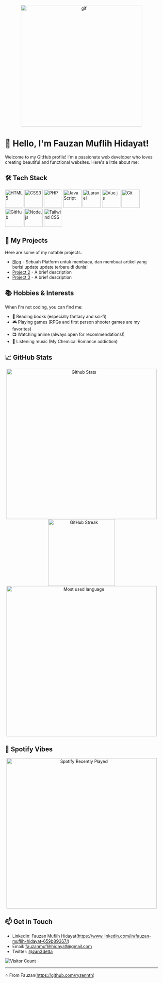 
<div align="center">
  <img src="https://media1.tenor.com/m/7t8_9Ct8pWkAAAAd/neon-genesis-evangelion-shinji-ikari.gif" alt="gif" width="400"/>
</div>

# 👋 Hello, I'm Fauzan Muflih Hidayat!
Welcome to my GitHub profile! I'm a passionate web developer who loves creating beautiful and functional websites. Here's a little about me:

## 🛠️ Tech Stack
<div align="left">
  <img src="https://cdn.jsdelivr.net/gh/devicons/devicon/icons/html5/html5-original.svg" height="60" alt="HTML5" />
  <img src="https://cdn.jsdelivr.net/gh/devicons/devicon/icons/css3/css3-original.svg" height="60" alt="CSS3" />
  <img src="https://cdn.jsdelivr.net/gh/devicons/devicon/icons/php/php-original.svg" height="60" alt="PHP" />
  <img src="https://cdn.jsdelivr.net/gh/devicons/devicon/icons/javascript/javascript-original.svg" height="60" alt="JavaScript" />
  <img src="https://cdn.jsdelivr.net/gh/devicons/devicon/icons/laravel/laravel-original.svg" height="60" alt="Laravel" />
  <img src="https://cdn.jsdelivr.net/gh/devicons/devicon/icons/vuejs/vuejs-original.svg" height="60" alt="Vue.js" />
  <img src="https://cdn.jsdelivr.net/gh/devicons/devicon/icons/git/git-original.svg" height="60" alt="Git" />
  <img src="https://cdn.jsdelivr.net/gh/devicons/devicon/icons/github/github-original.svg" height="60" alt="GitHub" />
  <img src="https://cdn.jsdelivr.net/gh/devicons/devicon/icons/nodejs/nodejs-original.svg" height="60" alt="Node.js" />
  <img src="https://cdn.jsdelivr.net/gh/devicons/devicon/icons/tailwindcss/tailwindcss-original.svg" height="60" alt="Tailwind CSS" />
</div>

## 🎯 My Projects
Here are some of my notable projects:
- [Blog](https://github.com/ryzennth/laravel-oauth) - Sebuah Platform untuk membaca, dan membuat artikel yang berisi update update terbaru di dunia!
- [Project 2](link) - A brief description
- [Project 3](link) - A brief description

## 📚 Hobbies & Interests
When I'm not coding, you can find me:
- 📖 Reading books (especially fantasy and sci-fi)
- 🎮 Playing games (RPGs and first person shooter games are my favorites)
- 📺 Watching anime (always open for recommendations!)
- 🎵 Listening music (My Chemical Romance addiction)

## 📈 GitHub Stats

<div align="center">
  <img src="https://github-readme-stats.vercel.app/api?username=ryzennth&theme=tokyonight&show_icons=true&hide_border=true&count_private=true" alt="Github Stats" width="495"/></br>
  <img src="https://streak-stats.demolab.com?user=ryzennth&theme=tokyonight&hide_border=true" height="220" alt="GitHub Streak" /></br>
  <img src="https://github-readme-stats.vercel.app/api/top-langs/?username=ryzennth&theme=tokyonight&show_icons=true&hide_border=true&layout=compact" alt="Most used language" width="495"/>
</div>


## 🎵 Spotify Vibes

<div align="center">
  <a href="https://open.spotify.com/user/xmyth">
    <img src="https://spotify-recently-played-readme.vercel.app/api?user=31xnuvqkqyzczyach445reqrkuhe&count=1" alt="Spotify Recently Played" width="495" />
  </a>
</div>

## 📫 Get in Touch
- LinkedIn: Fauzan Muflih Hidayat(https://www.linkedin.com/in/fauzan-muflih-hidayat-659b89367/)
- Email: fauzanmuflihhidayatl@gmail.com
- Twitter: [@zan3detta](https://x.com/zan3detta)

![Visitor Count](https://visitor-badge.glitch.me/badge?page_id=yourusername.yourusername)

---

⭐️ From Fauzan(https://github.com/ryzennth)
